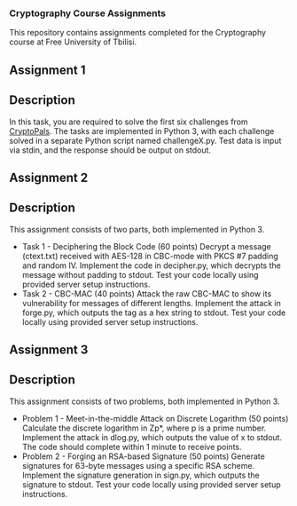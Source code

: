 ### Cryptography Course Assignments
This repository contains assignments completed for the Cryptography course at Free University of Tbilisi.

## Assignment 1
## Description
In this task, you are required to solve the first six challenges from [CryptoPals](https://cryptopals.com/sets/1).
The tasks are implemented in Python 3, with each challenge solved in a separate Python script named challengeX.py. 
Test data is input via stdin, and the response should be output on stdout.


## Assignment 2
## Description
This assignment consists of two parts, both implemented in Python 3.

- Task 1 - Deciphering the Block Code (60 points)
Decrypt a message (ctext.txt) received with AES-128 in CBC-mode with PKCS #7 padding and random IV.
Implement the code in decipher.py, which decrypts the message without padding to stdout.
Test your code locally using provided server setup instructions.
- Task 2 - CBC-MAC (40 points)
Attack the raw CBC-MAC to show its vulnerability for messages of different lengths.
Implement the attack in forge.py, which outputs the tag as a hex string to stdout.
Test your code locally using provided server setup instructions.


## Assignment 3
## Description
This assignment consists of two problems, both implemented in Python 3.

- Problem 1 - Meet-in-the-middle Attack on Discrete Logarithm (50 points)
Calculate the discrete logarithm in Zp*, where p is a prime number.
Implement the attack in dlog.py, which outputs the value of x to stdout.
The code should complete within 1 minute to receive points.
- Problem 2 - Forging an RSA-based Signature (50 points)
Generate signatures for 63-byte messages using a specific RSA scheme.
Implement the signature generation in sign.py, which outputs the signature to stdout.
Test your code locally using provided server setup instructions.
